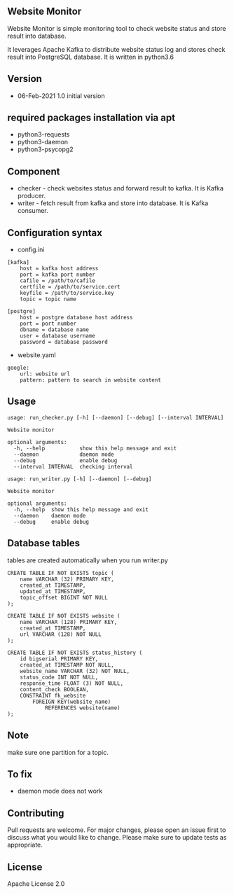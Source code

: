 ## Website Monitor
Website Monitor is simple monitoring tool to check website status and store result
into database.

It leverages Apache Kafka to distribute website status log and
stores check result into PostgreSQL database. It is written in python3.6

## Version
- 06-Feb-2021 1.0 initial version

## required packages installation via apt
- python3-requests
- python3-daemon
- python3-psycopg2

## Component
- checker - check websites status and forward result to kafka. It is Kafka producer.
- writer - fetch result from kafka and store into database. It is Kafka consumer.


## Configuration syntax
- config.ini
```
[kafka]
    host = kafka host address
    port = kafka port number
    cafile = /path/to/cafile
    certfile = /path/to/service.cert
    keyfile = /path/to/service.key
    topic = topic name

[postgre]
    host = postgre database host address
    port = port number
    dbname = database name
    user = database username
    password = database password

```
- website.yaml
```
google:
    url: website url
    pattern: pattern to search in website content
```

## Usage
```
usage: run_checker.py [-h] [--daemon] [--debug] [--interval INTERVAL]

Website monitor

optional arguments:
  -h, --help           show this help message and exit
  --daemon             daemon mode
  --debug              enable debug
  --interval INTERVAL  checking interval
```
```
usage: run_writer.py [-h] [--daemon] [--debug]

Website monitor

optional arguments:
  -h, --help  show this help message and exit
  --daemon    daemon mode
  --debug     enable debug
```

## Database tables
tables are created automatically when you run writer.py
```
CREATE TABLE IF NOT EXISTS topic (
    name VARCHAR (32) PRIMARY KEY,
    created_at TIMESTAMP,
    updated_at TIMESTAMP,
    topic_offset BIGINT NOT NULL
);

CREATE TABLE IF NOT EXISTS website (
    name VARCHAR (128) PRIMARY KEY,
    created_at TIMESTAMP,
    url VARCHAR (128) NOT NULL
);

CREATE TABLE IF NOT EXISTS status_history (
    id bigserial PRIMARY KEY,
    created_at TIMESTAMP NOT NULL,
    website_name VARCHAR (32) NOT NULL,
    status_code INT NOT NULL,
    response_time FLOAT (3) NOT NULL,
    content_check BOOLEAN,
    CONSTRAINT fk_website
        FOREIGN KEY(website_name)
            REFERENCES website(name)
);
```

## Note
make sure one partition for a topic.

## To fix
- daemon mode does not work

## Contributing
Pull requests are welcome. For major changes, please open an issue first to
discuss what you would like to change.
Please make sure to update tests as appropriate.

## License
Apache License 2.0
